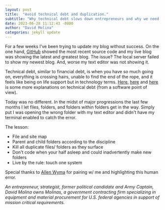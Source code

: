 ```yaml
---
layout: post
title:  "Avoid technical debt and duplication."
subtitle: "Why technical debt slows down entrepreneurs and why we need to kill duplication."
date: 2023-06-28 11:12:43 -0800
author: "David Molina"
categories: jekyll update
---
```


For a few weeks I've been trying to update my blog without success. On the one hand, [GitHub](https://github.com/davidmolina/) showed the most recent source code and my live blog was showing the latest and greatest blog. The issue? The local server failed to show my newest blog. And, worse my text editor was not showing it.

Technical debt, similar to financial debt, is when you have so much going on, everything is crossing hairs, unable to find the end of the rope, and it feels like being on life support but in technology terms. [Here](https://asana.com/resources/technical-debt), [here](https://www.atlassian.com/agile/software-development/technical-debt) and [here](http://c2.com/doc/oopsla92.html) is some more explanations on technical debt (from a software point of view).

Today was no different. In the midst of major progressions the last few months I let files, folders, and folders within folders get in the way. Simply put I was opening the wrong folder with my text editor and didn't have my terminal enabled to catch the error.

The lesson:
- File and site map
- Parent and child folders according to the discipline
- Kill all duplicate files/ folders as they surface
- Don't code when your half asleep and could inadvertently make new folders
- Live by the rule: touch one system

Special thanks to [Allen Wyma](https://softwareengineeringdaily.com/2021/05/29/flutter-native-web-and-mobile-app-development-with-allen-wyma/) for pairing w/ me and highlighting this human error.

*An entrepreneur, strategist, former political candidate and Army Captain, David Molina owns Molinas, a government contracting firm specializing in equipment and material procurement for U.S. federal agencies in support of mission critical requirements.*
